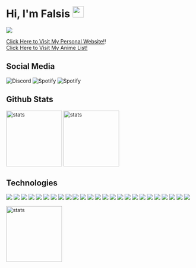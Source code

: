 
# Hi, I'm Falsis <img src="https://raw.githubusercontent.com/barbecue/barbecue/master/media/wave.gif" height="30" weight="30">

<a href="https://falsisdev.ga"><img src="https://lanyard-profile-readme.vercel.app/api/539843855567028227"></a>

[Click Here to Visit My Personal Website!](https://falsisdev.repl.co/)!<br>
[Click Here to Visit My Anime List!](https://github.com/falsisdev/falsisdev/blob/main/animes.md)

## Social Media
![Discord](https://img.shields.io/badge/Falsis%20-323330.svg?&style=for-the-badge&logo=discord&logoColor=white) ![Spotify](https://img.shields.io/badge/Falsis%20-323330.svg?&style=for-the-badge&logo=spotify&logoColor=white) ![Spotify](https://img.shields.io/badge/FalsisDev%20-323330.svg?&style=for-the-badge&logo=github&logoColor=white)
## Github Stats
<a href="https://github.com/falsisdev"><img src="https://github-readme-stats.vercel.app/api?username=falsisdev&show_icons=true&theme=react" width="%100" height="150px" alt="stats"/></a>
<a href="https://falsisdev.ga"><img src="https://github-readme-streak-stats.herokuapp.com/?user=falsisdev&theme=react" width="%100" height="150px" alt="stats"/></a>

## Technologies
![](https://img.shields.io/badge/HTML-323330?style=for-the-badge&logo=html5) ![](https://img.shields.io/badge/CSS-323330?style=for-the-badge&logo=css3&logoColor=2965f1) ![](https://img.shields.io/badge/TailwindCSS-323330?style=for-the-badge&logo=tailwindcss) ![](https://img.shields.io/badge/JavaScript-323330?style=for-the-badge&logo=javascript) ![](https://img.shields.io/badge/Nodejs-323330?style=for-the-badge&logo=node.js) ![](https://img.shields.io/badge/NPM-323330?style=for-the-badge&logo=npm) ![](https://img.shields.io/badge/Yarn-323330?style=for-the-badge&logo=yarn) ![](https://img.shields.io/badge/TypeScript-323330?style=for-the-badge&logo=typescript) ![](https://img.shields.io/badge/Vuejs-323330?style=for-the-badge&logo=vue.js) ![](https://img.shields.io/badge/Nuxtjs-323330?style=for-the-badge&logo=nuxt.js) ![](https://img.shields.io/badge/ReactNative-323330?style=for-the-badge&logo=react) ![](https://img.shields.io/badge/Express-323330?style=for-the-badge&logo=express) ![](https://img.shields.io/badge/Fastify-323330?style=for-the-badge&logo=fastify) ![](https://img.shields.io/badge/GO-323330?style=for-the-badge&logo=go) ![](https://img.shields.io/badge/GIT-323330?style=for-the-badge&logo=git) ![](https://img.shields.io/badge/Github-323330?style=for-the-badge&logo=github) ![](https://img.shields.io/badge/Discord-323330?style=for-the-badge&logo=discord) ![](https://img.shields.io/badge/Spotify-323330?style=for-the-badge&logo=spotify) ![](https://img.shields.io/badge/Crunchyroll-323330?style=for-the-badge&logo=crunchyroll) ![](https://img.shields.io/badge/Visual%20Studio%20Code-323330?style=for-the-badge&logo=visualstudiocode&logoColor=blue) ![](https://img.shields.io/badge/Atom-323330?style=for-the-badge&logo=atom) ![](https://img.shields.io/badge/Sublime%20Text-323330?style=for-the-badge&logo=sublimetext) ![](https://img.shields.io/badge/Firefox-323330?style=for-the-badge&logo=firefox) ![](https://img.shields.io/badge/Vivaldi-323330?style=for-the-badge&logo=vivaldi) ![](https://img.shields.io/badge/Windows%2011-323330?style=for-the-badge&logo=windows&logoColor=blue)

<img src="https://github-readme-stats.vercel.app/api/top-langs/?username=falsisdev&theme=react&layout=compact" width="%100" height="150px" alt="stats"/>

